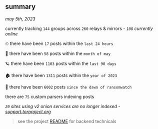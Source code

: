 
## summary
_may 5th, 2023_

currently tracking `144` groups across `260` relays & mirrors - _`108` currently online_

⏲ there have been `17` posts within the `last 24 hours`

🦈 there have been `58` posts within the `month of may`

🪐 there have been `1103` posts within the `last 90 days`

🏚 there have been `1311` posts within the `year of 2023`

🦕 there have been `6002` posts `since the dawn of ransomwatch`

there are `75` custom parsers indexing posts

_`20` sites using v2 onion services are no longer indexed - [support.torproject.org](https://support.torproject.org/onionservices/v2-deprecation/)_

> see the project [README](https://github.com/joshhighet/ransomwatch#ransomwatch--) for backend technicals
